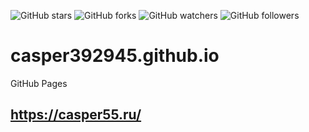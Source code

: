 ![GitHub stars](https://img.shields.io/github/stars/casper392945/casper392945.github.io?style=social)
![GitHub forks](https://img.shields.io/github/forks/USER/REPOSITORY?style=social)
![GitHub watchers](https://img.shields.io/github/watchers/USER/REPOSITORY?style=social)
![GitHub followers](https://img.shields.io/github/followers/USER?style=social)
# casper392945.github.io
GitHub Pages
## https://casper55.ru/
